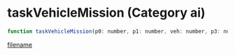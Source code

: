 # taskVehicleMission (Category ai)

```js
function taskVehicleMission(p0: number, p1: number, veh: number, p3: number, p4: number, p5: number, p6: number, p7: number, p8: boolean): void
```

[filename](taskVehicleMission_m.md ':include')